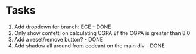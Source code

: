 # Tasks
1. Add dropdown for branch: ECE - DONE
2. Only show confetti on calculating CGPA `if` the CGPA is greater than 8.0
3. Add a reset/remove button? - DONE
4. Add shadow all around from codeant on the main div - DONE